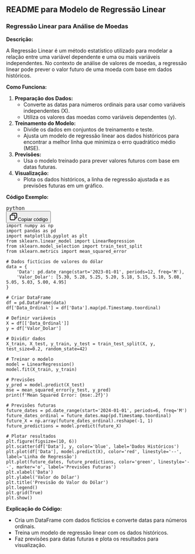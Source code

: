 ## README para Modelo de Regressão Linear

### Regressão Linear para Análise de Moedas

**Descrição:**

A Regressão Linear é um método estatístico utilizado para modelar a relação entre uma variável dependente e uma ou mais variáveis independentes. No contexto de análise de valores de moedas, a regressão linear pode prever o valor futuro de uma moeda com base em dados históricos.

**Como Funciona:**

1. **Preparação dos Dados:**
   * Converte as datas para números ordinais para usar como variáveis independentes (X).
   * Utiliza os valores das moedas como variáveis dependentes (y).
2. **Treinamento do Modelo:**
   * Divide os dados em conjuntos de treinamento e teste.
   * Ajusta um modelo de regressão linear aos dados históricos para encontrar a melhor linha que minimiza o erro quadrático médio (MSE).
3. **Previsões:**
   * Usa o modelo treinado para prever valores futuros com base em datas futuras.
4. **Visualização:**
   * Plota os dados históricos, a linha de regressão ajustada e as previsões futuras em um gráfico.

**Código Exemplo:**

<pre class="!overflow-visible"><div class="dark bg-gray-950 contain-inline-size rounded-md border-[0.5px] border-token-border-medium relative"><div class="flex items-center text-token-text-secondary bg-token-main-surface-secondary px-4 py-2 text-xs font-sans justify-between rounded-t-md h-9">python</div><div class="sticky top-9 md:top-[5.75rem]"><div class="absolute bottom-0 right-2 flex h-9 items-center"><div class="flex items-center rounded bg-token-main-surface-secondary px-2 font-sans text-xs text-token-text-secondary"><span class="" data-state="closed"><button class="flex gap-1 items-center py-1"><svg width="24" height="24" viewBox="0 0 24 24" fill="none" xmlns="http://www.w3.org/2000/svg" class="icon-sm"><path fill-rule="evenodd" clip-rule="evenodd" d="M7 5C7 3.34315 8.34315 2 10 2H19C20.6569 2 22 3.34315 22 5V14C22 15.6569 20.6569 17 19 17H17V19C17 20.6569 15.6569 22 14 22H5C3.34315 22 2 20.6569 2 19V10C2 8.34315 3.34315 7 5 7H7V5ZM9 7H14C15.6569 7 17 8.34315 17 10V15H19C19.5523 15 20 14.5523 20 14V5C20 4.44772 19.5523 4 19 4H10C9.44772 4 9 4.44772 9 5V7ZM5 9C4.44772 9 4 9.44772 4 10V19C4 19.5523 4.44772 20 5 20H14C14.5523 20 15 19.5523 15 19V10C15 9.44772 14.5523 9 14 9H5Z" fill="currentColor"></path></svg>Copiar código</button></span></div></div></div><div class="overflow-y-auto p-4" dir="ltr"><code class="!whitespace-pre hljs language-python">import numpy as np
import pandas as pd
import matplotlib.pyplot as plt
from sklearn.linear_model import LinearRegression
from sklearn.model_selection import train_test_split
from sklearn.metrics import mean_squared_error

# Dados fictícios de valores do dólar
data = {
    'Data': pd.date_range(start='2023-01-01', periods=12, freq='M'),
    'Valor_Dolar': [5.30, 5.28, 5.25, 5.20, 5.18, 5.15, 5.10, 5.08, 5.05, 5.03, 5.00, 4.95]
}

# Criar DataFrame
df = pd.DataFrame(data)
df['Data_Ordinal'] = df['Data'].map(pd.Timestamp.toordinal)

# Definir variáveis
X = df[['Data_Ordinal']]
y = df['Valor_Dolar']

# Dividir dados
X_train, X_test, y_train, y_test = train_test_split(X, y, test_size=0.2, random_state=42)

# Treinar o modelo
model = LinearRegression()
model.fit(X_train, y_train)

# Previsões
y_pred = model.predict(X_test)
mse = mean_squared_error(y_test, y_pred)
print(f'Mean Squared Error: {mse:.2f}')

# Previsões futuras
future_dates = pd.date_range(start='2024-01-01', periods=6, freq='M')
future_dates_ordinal = future_dates.map(pd.Timestamp.toordinal)
future_X = np.array(future_dates_ordinal).reshape(-1, 1)
future_predictions = model.predict(future_X)

# Plotar resultados
plt.figure(figsize=(10, 6))
plt.scatter(df['Data'], y, color='blue', label='Dados Históricos')
plt.plot(df['Data'], model.predict(X), color='red', linestyle='--', label='Linha de Regressão')
plt.plot(future_dates, future_predictions, color='green', linestyle='--', marker='o', label='Previsões Futuras')
plt.xlabel('Data')
plt.ylabel('Valor do Dólar')
plt.title('Previsão do Valor do Dólar')
plt.legend()
plt.grid(True)
plt.show()
</code></div></div></pre>

**Explicação do Código:**

* Cria um DataFrame com dados fictícios e converte datas para números ordinais.
* Treina um modelo de regressão linear com os dados históricos.
* Faz previsões para datas futuras e plota os resultados para visualização.
